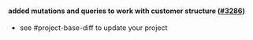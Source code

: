 #### added mutations and queries to work with customer structure ([#3286](https://github.com/shopsys/shopsys/pull/3286))

-   see #project-base-diff to update your project
